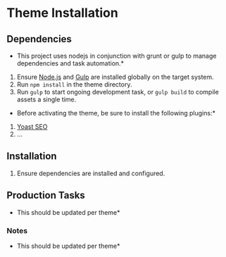# Theme Installation

## Dependencies

* This project uses nodejs in conjunction with grunt or gulp to manage dependencies and task automation.*

1.  Ensure [Node.js](https://nodejs.org/) and [Gulp](http://gulpjs.com/) are installed globally on the target system.
2.  Run `npm install` in the theme directory.
3.  Run `gulp` to start ongoing development task, or `gulp build` to compile assets a single time.

* Before activating the theme, be sure to install the following plugins:*

1.  [Yoast SEO](https://wordpress.org/plugins/wordpress-seo/)
2.  ...

## Installation

1.  Ensure dependencies are installed and configured.

## Production Tasks

* This should be updated per theme*

### Notes

* This should be updated per theme*